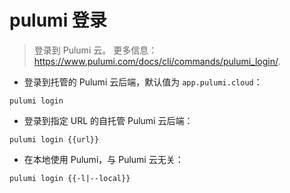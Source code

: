 # pulumi 登录

> 登录到 Pulumi 云。
> 更多信息：<https://www.pulumi.com/docs/cli/commands/pulumi_login/>.

- 登录到托管的 Pulumi 云后端，默认值为 `app.pulumi.cloud`：

`pulumi login`

- 登录到指定 URL 的自托管 Pulumi 云后端：

`pulumi login {{url}}`

- 在本地使用 Pulumi，与 Pulumi 云无关：

`pulumi login {{-l|--local}}`